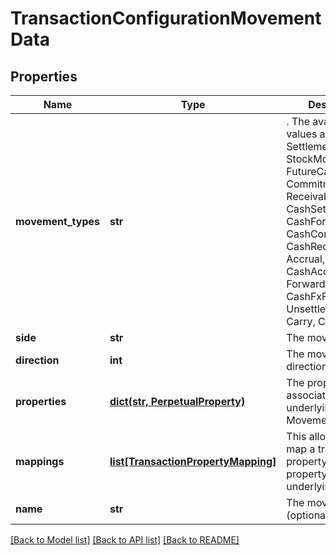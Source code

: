 # TransactionConfigurationMovementData


## Properties
Name | Type | Description | Notes
------------ | ------------- | ------------- | -------------
**movement_types** | **str** | . The available values are: Settlement, Traded, StockMovement, FutureCash, Commitment, Receivable, CashSettlement, CashForward, CashCommitment, CashReceivable, Accrual, CashAccrual, ForwardFx, CashFxForward, UnsettledCashTypes, Carry, CarryAsPnl | 
**side** | **str** | The movement side | 
**direction** | **int** | The movement direction | 
**properties** | [**dict(str, PerpetualProperty)**](PerpetualProperty.md) | The properties associated with the underlying Movement. | [optional] 
**mappings** | [**list[TransactionPropertyMapping]**](TransactionPropertyMapping.md) | This allows you to map a transaction property to a property on the underlying holding. | [optional] 
**name** | **str** | The movement name (optional) | [optional] 

[[Back to Model list]](../README.md#documentation-for-models) [[Back to API list]](../README.md#documentation-for-api-endpoints) [[Back to README]](../README.md)


